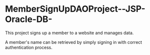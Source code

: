 # MemberSignUpDAOProject--JSP-Oracle-DB-

This project signs up a member to a website and manages data.

A member's name can be retrieved by simply signing in with correct authentication process.

